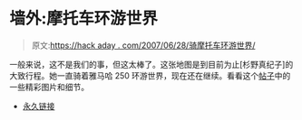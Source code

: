 # 墙外:摩托车环游世界

> 原文:[https://hack aday . com/2007/06/28/骑摩托车环游世界/](https://hackaday.com/2007/06/28/off-the-wall-motorcycling-around-the-world/)

一般来说，这不是我们的事，但这太棒了。这张地图是到目前为止[杉野真纪子]的大致行程。她一直骑着雅马哈 250 环游世界，现在还在继续。看看这个[帖子](http://www.advrider.com/forums/showthread.php?t=228592)中的一些精彩图片和细节。

*   [永久链接](http://www.advrider.com/forums/showthread.php?t=228592)